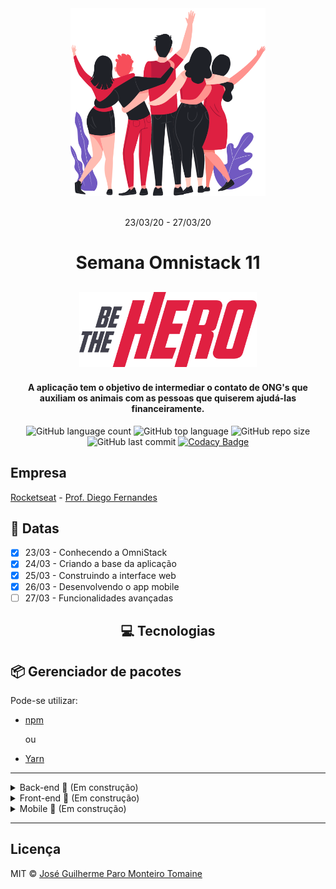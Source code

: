<div align="center">
    <img src="frontend/src/assets/heroes.png" alt="Pessoas se abraçando" height="300" width="auto">
</div>

<br>

<p align="center">
    23/03/20 - 27/03/20
<p>

<h1 align="center">
    Semana Omnistack 11
</h1>

<h2 align="center">
    <img src="frontend/src/assets/logo.svg" alt="Be The Hero" height="120" width="auto">
</h2>


<h4 align="center">
  A aplicação tem o objetivo de intermediar o contato de ONG's que auxiliam os animais com as pessoas que quiserem ajudá-las financeiramente.
</h4>

<div align="center">

  ![GitHub language count](https://img.shields.io/github/languages/count/zehguilherme/semana-omnistack-11)
  ![GitHub top language](https://img.shields.io/github/languages/top/zehguilherme/semana-omnistack-11)
  ![GitHub repo size](https://img.shields.io/github/repo-size/zehguilherme/semana-omnistack-11)
  ![GitHub last commit](https://img.shields.io/github/last-commit/zehguilherme/semana-omnistack-11)
  [![Codacy Badge](https://api.codacy.com/project/badge/Grade/cfaf5e87df9842d28fd545ab33e6376a)](https://www.codacy.com/manual/zehguilherme/semana-omnistack-11?utm_source=github.com&amp;utm_medium=referral&amp;utm_content=zehguilherme/semana-omnistack-11&amp;utm_campaign=Badge_Grade)

</div>

## Empresa

[Rocketseat](https://rocketseat.com.br/) - [Prof. Diego Fernandes](https://www.linkedin.com/in/diego-schell-fernandes/)

## 📅 Datas

- [x] 23/03 - Conhecendo a OmniStack
- [x] 24/03 - Criando a base da aplicação
- [x] 25/03 - Construindo a interface web
- [x] 26/03 - Desenvolvendo o app mobile
- [ ] 27/03 - Funcionalidades avançadas

<h2 align="center">
    💻 Tecnologias
</h2>

## 📦 Gerenciador de pacotes

Pode-se utilizar:

- [npm](https://www.npmjs.com/)

  ou
- [Yarn](https://yarnpkg.com/)

-----

<details>
  <summary>Back-end 🚧 (Em construção)</summary>

- [Node](https://nodejs.org/en/)
- [API RESTful](https://www.iset.com.br/blog/o-que-e-api-restful-entenda-aqui/)
- [Express](https://expressjs.com/pt-br/) - Framework
- [SQLite](https://www.sqlite.org/index.html) - Banco de dados relacional
- [KNEX.js](http://knexjs.org/) - Query Builder
- [Nodemon](https://nodemon.io/)
- [CORS](https://enable-cors.org/)
- [Celebrate](https://github.com/arb/celebrate) - Validação
- [Jest](https://jestjs.io/) - Framework para a realização de testes
- [Supertest](https://github.com/visionmedia/supertest) - Biblioteca para chamadas a API (testes)
</details>

<details>
  <summary>Front-end 🚧 (Em construção)</summary>

- [React](https://pt-br.reactjs.org/)
  - React Icons - Pacote que contém todos os ícones utilizados no React
    - [Feather icons](https://feathericons.com/)

  - Rotas da aplicação
    - React router dom

- [Axios](https://www.npmjs.com/package/axios) - Cliente HTTP
- [Jest](https://jestjs.io/) - Framework para a realização de testes
</details>

<details>
  <summary>Mobile 🚧 (Em construção)</summary>

- [React Native](https://reactnative.dev/)
- [Flexbox](https://css-tricks.com/snippets/css/a-guide-to-flexbox/)
- [Expo](https://expo.io/)
  - [MailComposer](https://docs.expo.io/versions/latest/sdk/mail-composer/) - Funcionalidade de e-mail
- [Axios](https://www.npmjs.com/package/axios) - Cliente HTTP
- [Jest](https://jestjs.io/) - Framework para a realização de testes
</details>

--------

## Licença

MIT © [José Guilherme Paro Monteiro Tomaine](https://www.linkedin.com/in/jos%C3%A9-guilherme-paro-monteiro-tomaine-03540265/)

